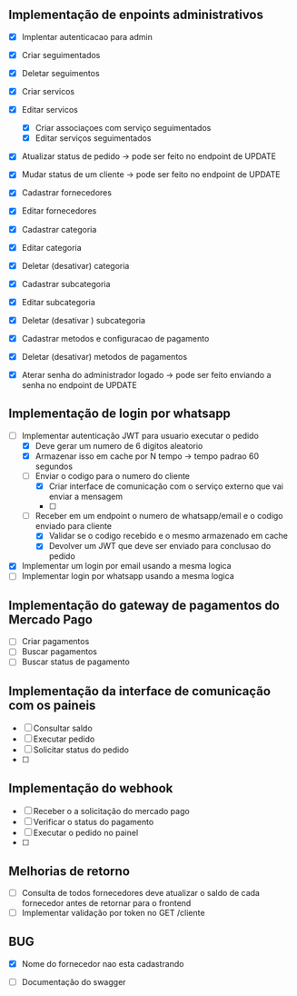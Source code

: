 ## Implementação de enpoints administrativos 

- [x] Implentar autenticacao para admin

- [x] Criar seguimentados
- [x] Deletar seguimentos
- [x] Criar servicos
- [x] Editar servicos
    - [x] Criar associaçoes com serviço seguimentados
    - [x] Editar serviços seguimentados
- [x] Atualizar status de pedido -> pode ser feito no endpoint de UPDATE
- [x] Mudar status de um cliente -> pode ser feito no endpoint de UPDATE
- [x] Cadastrar fornecedores 
- [x] Editar fornecedores
- [x] Cadastrar categoria
- [x] Editar categoria
- [x] Deletar (desativar) categoria
- [x] Cadastrar subcategoria
- [x] Editar subcategoria
- [x] Deletar (desativar ) subcategoria
- [x] Cadastrar metodos e configuracao de pagamento 
- [x] Deletar (desativar) metodos de pagamentos
- [x] Aterar senha do administrador logado -> pode ser feito enviando a senha no endpoint de UPDATE

## Implementação de login por whatsapp

- [ ] Implementar autenticação JWT para usuario executar o pedido 
    - [x] Deve gerar um numero de 6 digitos aleatorio
    - [x] Armazenar isso em cache por N tempo -> tempo padrao 60 segundos
    - [ ] Enviar o codigo para o numero do cliente
        - [X] Criar interface de comunicação com o serviço externo que vai enviar a mensagem
        - [ ]
    - [ ] Receber em um endpoint o numero de whatsapp/email e o codigo enviado para cliente 
        - [x] Validar se o codigo recebido e o mesmo armazenado em cache
        - [X] Devolver um JWT que deve ser enviado para conclusao do pedido
- [X] Implementar um login por email usando a mesma logica        
- [ ] Implementar login por whatsapp usando a mesma logica

## Implementação do gateway de pagamentos do Mercado Pago

- [     ] Criar pagamentos
- [ ] Buscar pagamentos  
- [ ] Buscar status de pagamento

## Implementação da interface de comunicação com os paineis

- [ ] Consultar saldo
- [ ] Executar pedido
- [ ] Solicitar status do pedido
- [ ] 

## Implementação do webhook

- [ ] Receber o a solicitação do mercado pago
- [ ] Verificar o status do pagamento
- [ ] Executar o pedido no painel
- [ ] 

## Melhorias de retorno

- [ ] Consulta de todos fornecedores deve atualizar o saldo de cada fornecedor antes de retornar para o frontend 
- [ ] Implementar validação por token no GET /cliente

## BUG

- [X] Nome do fornecedor nao esta cadastrando

- [ ] Documentação do swagger